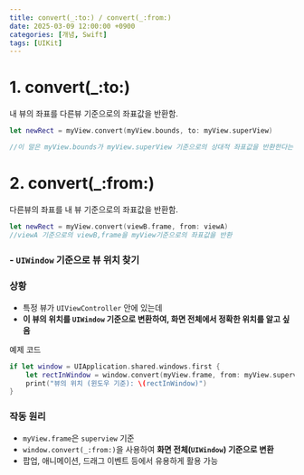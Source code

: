 ```yaml
---
title: convert(_:to:) / convert(_:from:)
date: 2025-03-09 12:00:00 +0900
categories: [개념, Swift]
tags: [UIKit]
---
```



# 1. convert(_:to:)

<aside>

내 뷰의 좌표를 다른뷰 기준으로의 좌표값을 반환함.

</aside>

```swift
let newRect = myView.convert(myView.bounds, to: myView.superView)

//이 말은 myView.bounds가 myView.superView 기준으로의 상대적 좌표값을 반환한다는 뜻
```

# 2. convert(_:from:)

<aside>

다른뷰의 좌표를 내 뷰 기준으로의 좌표값을 반환함.

</aside>

```swift
let newRect = myView.convert(viewB.frame, from: viewA)
//viewA 기준으로의 viewB,frame을 myView기준으로의 좌표값을 반환
```

### - `UIWindow` 기준으로 뷰 위치 찾기

### 상황

- 특정 뷰가 `UIViewController` 안에 있는데
- **이 뷰의 위치를 `UIWindow` 기준으로 변환하여, 화면 전체에서 정확한 위치를 알고 싶음**

 예제 코드

```swift
if let window = UIApplication.shared.windows.first {
    let rectInWindow = window.convert(myView.frame, from: myView.superview)
    print("뷰의 위치 (윈도우 기준): \(rectInWindow)")
}
```

### 작동 원리

- `myView.frame`은 `superview` 기준
- `window.convert(_:from:)`을 사용하여 **화면 전체(`UIWindow`) 기준으로 변환**
- 팝업, 애니메이션, 드래그 이벤트 등에서 유용하게 활용 가능
